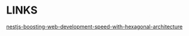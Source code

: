 # LINKS

[nestjs-boosting-web-development-speed-with-hexagonal-architecture](https://medium.com/@phamtuanchip/nestjs-boosting-web-development-speed-with-hexagonal-architecture-5a5a9a04be0d)